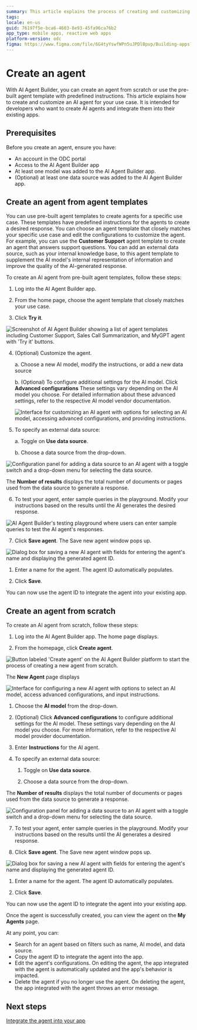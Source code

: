 ```yaml
---
summary: This article explains the process of creating and customizing AI agents using AI Agent Builder.
tags:
locale: en-us
guid: 76197f5e-bca6-4603-8e93-45fa96ca76b2
app_type: mobile apps, reactive web apps
platform-version: odc
figma: https://www.figma.com/file/6G4tyYswfWPn5uJPDlBpvp/Building-apps?type=design&node-id=5075%3A166&mode=design&t=FeG7qG63nCPS3Mxp-1
---
```

# Create an agent 

With AI Agent Builder, you can create an agent from scratch or use the pre-built agent template with predefined instructions. This article explains how to create and customize an AI agent for your use case. It is intended for developers who want to create AI agents and integrate them into their existing apps.

## Prerequisites

Before you create an agent, ensure you have:

* An account in the ODC portal
* Access to the AI Agent Builder app
* At least one model was added to the AI Agent Builder app.
* (Optional) at least one data source was added to the AI Agent Builder app.

## Create an agent from agent templates

You can use pre-built agent templates to create agents for a specific use case. These templates have predefined instructions for the agents to create a desired response. You can choose an agent template that closely matches your specific use case and edit the configurations to customize the agent. For example, you can use the **Customer Support** agent template to create an agent that answers support questions. You can add an external data source, such as your internal knowledge base, to this agent template to supplement the AI model's internal representation of information and improve the quality of the AI-generated response.   

To create an AI agent from pre-built agent templates, follow these steps:

1. Log into the AI Agent Builder app. 

1. From the home page, choose the agent template that closely matches your use case.

1. Click **Try it**.

![Screenshot of AI Agent Builder showing a list of agent templates including Customer Support, Sales Call Summarization, and MyGPT agent with 'Try it' buttons.](images/agent-template-list-ai.png "Agent Template Selection")

4. (Optional) Customize the agent. 

    a. Choose a new AI model, modify the instructions, or add a new data source

    b. (Optional) To configure additional settings for the AI model. Click **Advanced configurations**  These settings vary depending on the AI model you choose. For detailed information about these advanced settings, refer to the respective AI model vendor documentation.

    ![Interface for customizing an AI agent with options for selecting an AI model, accessing advanced configurations, and providing instructions.](images/customize-agent-ai.png "Customize Agent Interface")

1. To specify an external data source:

    a. Toggle on **Use data source**. 

    b. Choose a data source from the drop-down. 

![Configuration panel for adding a data source to an AI agent with a toggle switch and a drop-down menu for selecting the data source.](images/config-data-source-ai.png "Data Source Configuration")

The **Number of results** displays the total number of documents or pages used from the data source to generate a response.

6. To test your agent, enter sample queries in the playground. 
Modify your instructions based on the results until the AI generates the desired response.

![AI Agent Builder's testing playground where users can enter sample queries to test the AI agent's responses.](images/test-agent-playground-ai.png "Agent Testing Playground")

7. Click **Save agent**. 
The Save new agent window pops up.

![Dialog box for saving a new AI agent with fields for entering the agent's name and displaying the generated agent ID.](images/save-agent-id-ai.png "Save New Agent Dialog")

1. Enter a name for the agent. 
The agent ID automatically populates. 

1. Click **Save**. 

You can now use the agent ID to integrate the agent into your existing app.

## Create an agent from scratch

To create an AI agent from scratch, follow these steps:

1. Log into the AI Agent Builder app. 
The home page displays.

1. From the homepage, click **Create agent**. 

![Button labeled 'Create agent' on the AI Agent Builder platform to start the process of creating a new agent from scratch.](images/create-agent-ai.png "Create New Agent Button")

The **New Agent** page displays

![Interface for configuring a new AI agent with options to select an AI model, access advanced configurations, and input instructions.](images/config-new-agent-ai.png "New Agent Configuration Interface")

1. Choose the **AI model** from the drop-down.

1. (Optional) Click **Advanced configurations** to configure additional settings for the AI model. These settings vary depending on the AI model you choose. For more information, refer to the respective AI model provider documentation.

1. Enter **Instructions** for the AI agent. 

1. To specify an external data source:

    1. Toggle on **Use data source**.

    1. Choose a data source from the drop-down. 

The **Number of results** displays the total number of documents or pages used from the data source to generate a response.

![Configuration panel for adding a data source to an AI agent with a toggle switch and a drop-down menu for selecting the data source.](images/config-data-source-ai.png "Data Source Configuration")

7. To test your agent, enter sample queries in the playground. 
Modify your instructions based on the results until the AI generates a desired response.

1. Click **Save agent**. 
The Save new agent window pops up.

![Dialog box for saving a new AI agent with fields for entering the agent's name and displaying the generated agent ID.](images/save-agent-id-ai.png "Save New Agent Dialog")

1. Enter a name for the agent. 
The agent ID automatically populates. 

1. Click **Save**. 

You can now use the agent ID to integrate the agent into your existing app.
	
Once the agent is successfully created, you can view the agent on the **My Agents** page.

At any point, you can:
* Search for an agent based on filters such as name, AI model, and data source.
* Copy the agent ID to integrate the agent into the app.
* Edit the agent's configurations. On editing the agent, the app integrated with the agent is automatically updated and the app's behavior is impacted. 
* Delete the agent if you no longer use the agent. On deleting the agent, the app integrated with the agent throws an error message.

## Next steps

[Integrate the agent into your app](integrate-agent.md)
